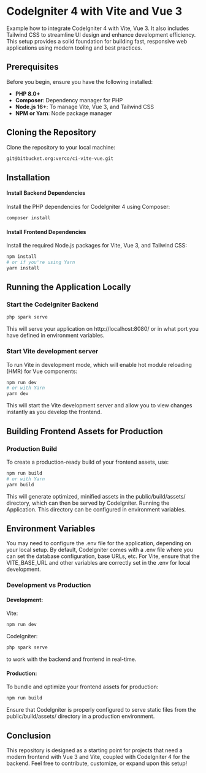 # CodeIgniter 4 with Vite and Vue 3
Example how to integrate CodeIgniter 4 with Vite, Vue 3.
It also includes Tailwind CSS to streamline UI design and enhance development efficiency.
This setup provides a solid foundation for building fast, responsive web applications using modern tooling and best practices.
## Prerequisites
Before you begin, ensure you have the following installed:
- **PHP 8.0+**
- **Composer**: Dependency manager for PHP
- **Node.js 16+**: To manage Vite, Vue 3, and Tailwind CSS
- **NPM or Yarn**: Node package manager
## Cloning the Repository
Clone the repository to your local machine:
```bash
git@bitbucket.org:verco/ci-vite-vue.git
```
## Installation
#### Install Backend Dependencies
Install the PHP dependencies for CodeIgniter 4 using Composer:
```bash
composer install
```
#### Install Frontend Dependencies
Install the required Node.js packages for Vite, Vue 3, and Tailwind CSS:
```bash
npm install
# or if you're using Yarn
yarn install
```
## Running the Application Locally
### Start the CodeIgniter Backend
```bash
php spark serve
```
This will serve your application on http://localhost:8080/ or in what port you have defined in environment variables.
### Start Vite development server
To run Vite in development mode, which will enable hot module reloading (HMR) for Vue components:
```bash
npm run dev
# or with Yarn
yarn dev
```
This will start the Vite development server and allow you to view changes instantly as you develop the frontend.
## Building Frontend Assets for Production
### Production Build
To create a production-ready build of your frontend assets, use:
```bash
npm run build
# or with Yarn
yarn build
```
This will generate optimized, minified assets in the public/build/assets/ directory, which can then be served by CodeIgniter.
Running the Application.
This directory can be configured in environment variables.
## Environment Variables
You may need to configure the .env file for the application, depending on your local setup. By default, CodeIgniter comes with a .env file where you can set the database configuration, base URLs, etc.
For Vite, ensure that the VITE_BASE_URL and other variables are correctly set in the .env for local development.
### Development vs Production
#### Development:
Vite:
```bash
npm run dev
```
CodeIgniter:
```bash
php spark serve
```
to work with the backend and frontend in real-time.
#### Production:
To bundle and optimize your frontend assets for production:
```bash
npm run build
```
Ensure that CodeIgniter is properly configured to serve static files from the public/build/assets/ directory in a production environment.
## Conclusion
This repository is designed as a starting point for projects that need a modern frontend with Vue 3 and Vite, coupled with CodeIgniter 4 for the backend. Feel free to contribute, customize, or expand upon this setup!